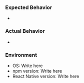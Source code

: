 ### Expected Behavior
-

### Actual Behavior
-

### Environment
- OS: Write here
- npm version: Write here
- React Native version: Write here
